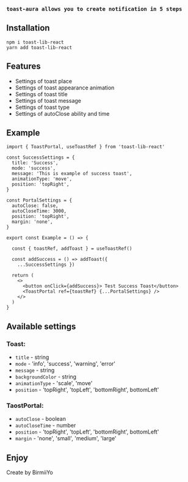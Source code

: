### `toast-aura allows you to create notification in 5 steps`

## Installation

```
npm i toast-lib-react
yarn add toast-lib-react
```

## Features

- Settings of toast place
- Settings of toast appearance animation
- Settings of toast title
- Settings of toast message
- Settings of toast type
- Settings of autoClose ability and time

## Example

```
import { ToastPortal, useToastRef } from 'toast-lib-react'

const SuccessSettings = {
  title: 'Success',
  mode: 'success',
  message: 'This is example of success toast',
  animationType: 'move',
  position: 'topRight',
}

const PortalSettings = {
  autoClose: false,
  autoCloseTime: 3000,
  position: 'topRight',
  margin: 'none',
}

export const Example = () => {

  const { toastRef, addToast } = useToastRef()

  const addSuccess = () => addToast({
    ...SuccessSettings })

  return (
    <>
      <button onClick={addSuccess}> Test Success Toast</button>
      <ToastPortal ref={toastRef} {...PortalSettings} />
    </>
  )
}

```
## Available settings

### Toast:

- `title` - string
- `mode` - 'info', 'success', 'warning', 'error'
- `message` - string
- `backgroundColor` - string
- `animationType` - 'scale', 'move'
- `position` - 'topRight', 'topLeft', 'bottomRight', bottomLeft'

### TaostPortal:

- `autoClose` - boolean
- `autoCloseTime` - number
- `position` - 'topRight', 'topLeft', 'bottomRight', bottomLeft'
- `margin` - 'none', 'small', 'medium', 'large'

## Enjoy
Create by BirmiiYo 